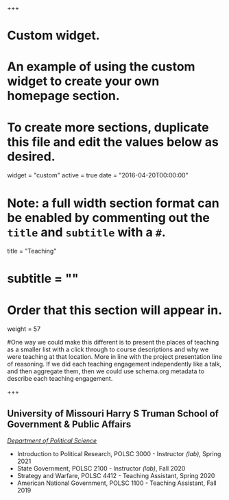 +++
# Custom widget.
# An example of using the custom widget to create your own homepage section.
# To create more sections, duplicate this file and edit the values below as desired.
widget = "custom"
active = true
date = "2016-04-20T00:00:00"

# Note: a full width section format can be enabled by commenting out the `title` and `subtitle` with a `#`.
title = "Teaching"
# subtitle = ""


# Order that this section will appear in.
weight = 57

#One way we could make this different is to present the places of teaching as a smaller list with a click through to course descriptions and why we were teaching at that location. More in line with the project presentation line of reasoning. If we did each teaching engagement independently like a talk, and then aggregate them, then we could use schema.org metadata to describe each teaching engagement.

+++
<h2>University of Missouri Harry S Truman School of Government & Public Affairs</h2>

_[Department of Political Science](https://politicalscience.missouri.edu)_

+ Introduction to Political Research, POLSC 3000 - Instructor _(lab)_, Spring 2021
+ State Government, POLSC 2100 - Instructor _(lab)_, Fall 2020
+ Strategy and Warfare, POLSC 4412 - Teaching Assistant, Spring 2020
+ American National Government, POLSC 1100 - Teaching Assistant, Fall 2019
